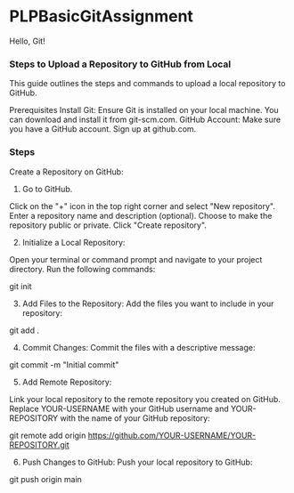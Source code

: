 # PLPBasicGitAssignment

Hello, Git!

<h3>Steps to Upload a Repository to GitHub from Local</h3>
This guide outlines the steps and commands to upload a local repository to GitHub.

Prerequisites
Install Git: Ensure Git is installed on your local machine. You can download and install it from git-scm.com.
GitHub Account: Make sure you have a GitHub account. Sign up at github.com.

<h3>Steps</h3>
Create a Repository on GitHub:

1. Go to GitHub.

Click on the "+" icon in the top right corner and select "New repository".
Enter a repository name and description (optional).
Choose to make the repository public or private.
Click "Create repository".

2. Initialize a Local Repository:

Open your terminal or command prompt and navigate to your project directory. Run the following commands:

git init

3. Add Files to the Repository:
Add the files you want to include in your repository:

git add .

4. Commit Changes:
Commit the files with a descriptive message:

git commit -m "Initial commit"

5. Add Remote Repository:

Link your local repository to the remote repository you created on GitHub. 
Replace YOUR-USERNAME with your GitHub username and YOUR-REPOSITORY with the name of your GitHub repository:

git remote add origin https://github.com/YOUR-USERNAME/YOUR-REPOSITORY.git


6. Push Changes to GitHub:
Push your local repository to GitHub:

git push origin main

